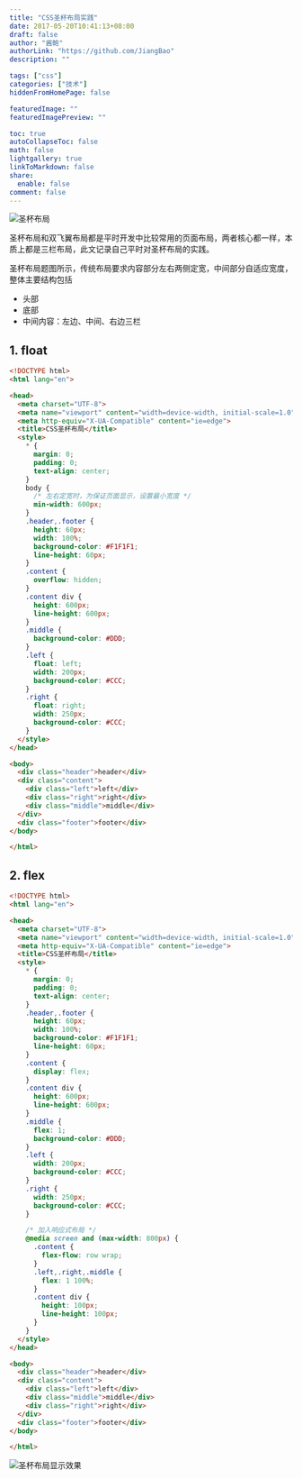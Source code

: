 ```yaml
---
title: "CSS圣杯布局实践"
date: 2017-05-20T10:41:13+08:00
draft: false
author: "酱鲍"
authorLink: "https://github.com/JiangBao"
description: ""

tags: ["css"]
categories: ["技术"]
hiddenFromHomePage: false

featuredImage: ""
featuredImagePreview: ""

toc: true
autoCollapseToc: false
math: false
lightgallery: true
linkToMarkdown: false
share:
  enable: false
comment: false
---
```

![圣杯布局](https://jiangbao-1258001083.cos.ap-shanghai.myqcloud.com/%E5%9C%A3%E6%9D%AF%E5%B8%83%E5%B1%80.png)

圣杯布局和双飞翼布局都是平时开发中比较常用的页面布局，两者核心都一样，本质上都是三栏布局，此文记录自己平时对圣杯布局的实践。

圣杯布局题图所示，传统布局要求内容部分左右两侧定宽，中间部分自适应宽度，整体主要结构包括
* 头部
* 底部
* 中间内容：左边、中间、右边三栏

## 1. float
```html
<!DOCTYPE html>
<html lang="en">

<head>
  <meta charset="UTF-8">
  <meta name="viewport" content="width=device-width, initial-scale=1.0">
  <meta http-equiv="X-UA-Compatible" content="ie=edge">
  <title>CSS圣杯布局</title>
  <style>
    * {
      margin: 0;
      padding: 0;
      text-align: center;
    }
    body {
      /* 左右定宽时，为保证页面显示，设置最小宽度 */
      min-width: 600px;
    }
    .header,.footer {
      height: 60px;
      width: 100%;
      background-color: #F1F1F1;
      line-height: 60px;
    }
    .content {
      overflow: hidden;
    }
    .content div {
      height: 600px;
      line-height: 600px;
    }
    .middle {
      background-color: #DDD;
    }
    .left {
      float: left;
      width: 200px;
      background-color: #CCC;
    }
    .right {
      float: right;
      width: 250px;
      background-color: #CCC;
    }
  </style>
</head>

<body>
  <div class="header">header</div>
  <div class="content">
    <div class="left">left</div>
    <div class="right">right</div>
    <div class="middle">middle</div>
  </div>
  <div class="footer">footer</div>
</body>

</html>
```

## 2. flex
```html
<!DOCTYPE html>
<html lang="en">

<head>
  <meta charset="UTF-8">
  <meta name="viewport" content="width=device-width, initial-scale=1.0">
  <meta http-equiv="X-UA-Compatible" content="ie=edge">
  <title>CSS圣杯布局</title>
  <style>
    * {
      margin: 0;
      padding: 0;
      text-align: center;
    }
    .header,.footer {
      height: 60px;
      width: 100%;
      background-color: #F1F1F1;
      line-height: 60px;
    }
    .content {
      display: flex;
    }
    .content div {
      height: 600px;
      line-height: 600px;
    }
    .middle {
      flex: 1;
      background-color: #DDD;
    }
    .left {
      width: 200px;
      background-color: #CCC;
    }
    .right {
      width: 250px;
      background-color: #CCC;
    }

    /* 加入响应式布局 */
    @media screen and (max-width: 800px) {
      .content {
        flex-flow: row wrap;
      }
      .left,.right,.middle {
        flex: 1 100%;
      }
      .content div {
        height: 100px;
        line-height: 100px;
      }
    }
  </style>
</head>

<body>
  <div class="header">header</div>
  <div class="content">
    <div class="left">left</div>
    <div class="middle">middle</div>
    <div class="right">right</div>
  </div>
  <div class="footer">footer</div>
</body>

</html>

```
![圣杯布局显示效果](https://jiangbao-1258001083.cos.ap-shanghai.myqcloud.com/%E5%9C%A3%E6%9D%AF%E5%B8%83%E5%B1%80demo%E6%95%88%E6%9E%9C.png)
